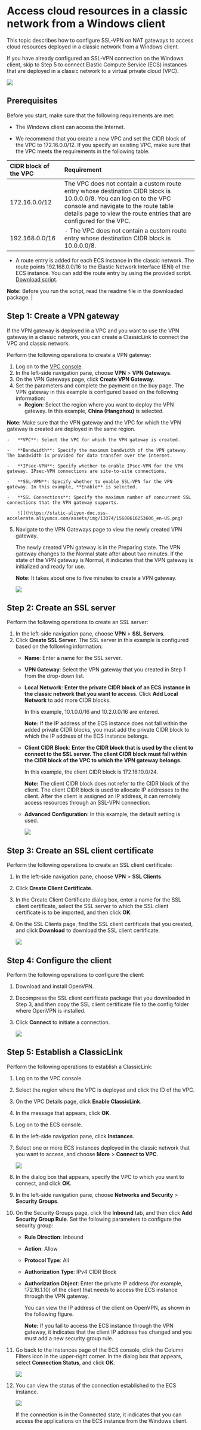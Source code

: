 # Access cloud resources in a classic network from a Windows client

This topic describes how to configure SSL-VPN on NAT gateways to access cloud resources deployed in a classic network from a Windows client.

If you have already configured an SSL-VPN connection on the Windows client, skip to Step 5 to connect Elastic Compute Service \(ECS\) instances that are deployed in a classic network to a virtual private cloud \(VPC\).

![](https://static-aliyun-doc.oss-accelerate.aliyuncs.com/assets/img/13374/15688616253605_en-US.png)

## Prerequisites

Before you start, make sure that the following requirements are met:

-   The Windows client can access the Internet.

-   We recommend that you create a new VPC and set the CIDR block of the VPC to 172.16.0.0/12. If you specify an existing VPC, make sure that the VPC meets the requirements in the following table.

|CIDR block of the VPC|Requirement|
|:--------------------|:----------|
|172.16.0.0/12|The VPC does not contain a custom route entry whose destination CIDR block is 10.0.0.0/8. You can log on to the VPC console and navigate to the route table details page to view the route entries that are configured for the VPC. |
|192.168.0.0/16|-   The VPC does not contain a custom route entry whose destination CIDR block is 10.0.0.0/8.

-   A route entry is added for each ECS instance in the classic network. The route points 192.168.0.0/16 to the Elastic Network Interface \(ENI\) of the ECS instance. You can add the route entry by using the provided script. [Download script](http://docs-aliyun.cn-hangzhou.oss.aliyun-inc.com/assets/attach/58095/cn_zh/1502878832385/route192.zip).

**Note:** Before you run the script, read the readme file in the downloaded package. |


## Step 1: Create a VPN gateway

If the VPN gateway is deployed in a VPC and you want to use the VPN gateway in a classic network, you can create a ClassicLink to connect the VPC and classic network.

Perform the following operations to create a VPN gateway:

1.  Log on to the [VPC console](https://vpcnext.console.aliyun.com).
2.  In the left-side navigation pane, choose **VPN** \> **VPN Gateways**.
3.  On the VPN Gateways page, click **Create VPN Gateway**.
4.  Set the parameters and complete the payment on the buy page. The VPN gateway in this example is configured based on the following information:
    -   **Region**: Select the region where you want to deploy the VPN gateway. In this example, **China \(Hangzhou\)** is selected.

**Note:** Make sure that the VPN gateway and the VPC for which the VPN gateway is created are deployed in the same region.

    -   **VPC**: Select the VPC for which the VPN gateway is created.

    -   **Bandwidth**: Specify the maximum bandwidth of the VPN gateway. The bandwidth is provided for data transfer over the Internet.

    -   **IPsec-VPN**: Specify whether to enable IPsec-VPN for the VPN gateway. IPsec-VPN connections are site-to-site connections.

    -   **SSL-VPN**: Specify whether to enable SSL-VPN for the VPN gateway. In this example, **Enable** is selected.

    -   **SSL Connections**: Specify the maximum number of concurrent SSL connections that the VPN gateway supports.

        ![](https://static-aliyun-doc.oss-accelerate.aliyuncs.com/assets/img/13374/15688616253606_en-US.png)

5.  Navigate to the VPN Gateways page to view the newly created VPN gateway.

    The newly created VPN gateway is in the Preparing state. The VPN gateway changes to the Normal state after about two minutes. If the state of the VPN gateway is Normal, it indicates that the VPN gateway is initialized and ready for use.

    **Note:** It takes about one to five minutes to create a VPN gateway.

    ![](https://static-aliyun-doc.oss-accelerate.aliyuncs.com/assets/img/13374/15688616273607_en-US.png)


## Step 2: Create an SSL server

Perform the following operations to create an SSL server:

1.  In the left-side navigation pane, choose **VPN** \> **SSL Servers**.
2.  Click **Create SSL Server**. The SSL server in this example is configured based on the following information:
    -   **Name**: Enter a name for the SSL server.

    -   **VPN Gateway**: Select the VPN gateway that you created in Step 1 from the drop-down list.

    -   **Local Network**: **Enter the private CIDR block of an ECS instance in the classic network that you want to access**. Click **Add Local Network** to add more CIDR blocks.

        In this example, 10.1.0.0/16 and 10.2.0.0/16 are entered.

        **Note:** If the IP address of the ECS instance does not fall within the added private CIDR blocks, you must add the private CIDR block to which the IP address of the ECS instance belongs.

    -   **Client CIDR Block**: **Enter the CIDR block that is used by the client to connect to the SSL server. The client CIDR block must fall within the CIDR block of the VPC to which the VPN gateway belongs.**

        In this example, the client CIDR block is 172.16.10.0/24.

        **Note:** The client CIDR block does not refer to the CIDR block of the client. The client CIDR block is used to allocate IP addresses to the client. After the client is assigned an IP address, it can remotely access resources through an SSL-VPN connection.

    -   **Advanced Configuration**: In this example, the default setting is used.

        ![](https://static-aliyun-doc.oss-accelerate.aliyuncs.com/assets/img/13374/15688616313608_en-US.png)


## Step 3: Create an SSL client certificate

Perform the following operations to create an SSL client certificate:

1.  In the left-side navigation pane, choose **VPN** \> **SSL Clients**.
2.  Click **Create Client Certificate**.
3.  In the Create Client Certificate dialog box, enter a name for the SSL client certificate, select the SSL server to which the SSL client certificate is to be imported, and then click **OK**.
4.  On the SSL Clients page, find the SSL client certificate that you created, and click **Download** to download the SSL client certificate.

    ![](https://static-aliyun-doc.oss-accelerate.aliyuncs.com/assets/img/13374/15688616343609_en-US.png)


## Step 4: Configure the client

Perform the following operations to configure the client:

1.  Download and install OpenVPN.
2.  Decompress the SSL client certificate package that you downloaded in Step 3, and then copy the SSL client certificate file to the config folder where OpenVPN is installed.
3.  Click **Connect** to initiate a connection.

    ![](https://static-aliyun-doc.oss-accelerate.aliyuncs.com/assets/img/en-US/3222029951/p3331.png)


## Step 5: Establish a ClassicLink

Perform the following operations to establish a ClassicLink:

1.  Log on to the VPC console.
2.  Select the region where the VPC is deployed and click the ID of the VPC.
3.  On the VPC Details page, click **Enable ClassicLink**.
4.  In the message that appears, click **OK**.
5.  Log on to the ECS console.
6.  In the left-side navigation pane, click **Instances**.
7.  Select one or more ECS instances deployed in the classic network that you want to access, and choose **More** \> **Connect to VPC**.

    ![](https://static-aliyun-doc.oss-accelerate.aliyuncs.com/assets/img/13374/15688616353610_en-US.png)

8.  In the dialog box that appears, specify the VPC to which you want to connect, and click **OK**.
9.  In the left-side navigation pane, choose **Networks and Security** \> **Security Groups**.
10. On the Security Groups page, click the **Inbound** tab, and then click **Add Security Group Rule**. Set the following parameters to configure the security group:
    -   **Rule Direction**: Inbound

    -   **Action**: Allow

    -   **Protocol Type**: All

    -   **Authorization Type**: IPv4 CIDR Block

    -   **Authorization Object**: Enter the private IP address \(for example, 172.16.1.10\) of the client that needs to access the ECS instance through the VPN gateway.

        You can view the IP address of the client on OpenVPN, as shown in the following figure.

        **Note:** If you fail to access the ECS instance through the VPN gateway, it indicates that the client IP address has changed and you must add a new security group rule.

11. Go back to the Instances page of the ECS console, click the Column Filters icon in the upper-right corner. In the dialog box that appears, select **Connection Status**, and click **OK**.

    ![](https://static-aliyun-doc.oss-accelerate.aliyuncs.com/assets/img/13374/15688616333611_en-US.png)

12. You can view the status of the connection established to the ECS instance.

    ![](https://static-aliyun-doc.oss-accelerate.aliyuncs.com/assets/img/13374/15688616403612_en-US.png)

    If the connection is in the Connected state, it indicates that you can access the applications on the ECS instance from the Windows client.


